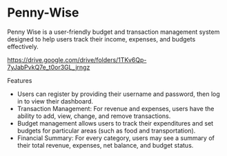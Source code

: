 # Penny-Wise
Penny Wise is a user-friendly budget and transaction management system designed to help users track their income, expenses, and budgets effectively.


https://drive.google.com/drive/folders/1TKv6Qp-7yJabPvkQ7e_t0or3GL_jrngz

Features
- Users can register by providing their username and password, then log in to view their dashboard.
- Transaction Management: For revenue and expenses, users have the ability to add, view, change, and remove transactions.
- Budget management allows users to track their expenditures and set budgets for particular areas (such as food and transportation).
- Financial Summary: For every category, users may see a summary of their total revenue, expenses, net balance, and budget status.

